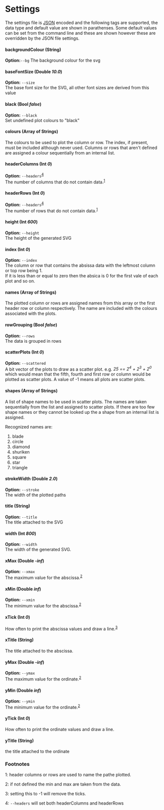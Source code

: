 # Settings

The settings file is [JSON](https://en.wikipedia.org/wiki/JSON) encoded and the following
tags are supported, the data type and default value are shown in parathenses. Some default values can be set from the command line and these are shown however these are overridden by the JSON file settings.

#### backgroundColour (String)
**Option:**`--bg`<bg/>
The background colour for the svg

#### baseFontSize (Double _10.0_)
**Option:** `--size`<br/>
The base font size for the SVG, all other font sizes are derived from this value

#### black (Bool _false_)
**Option:** `--black`<br/>
Set undefined plot colours to "black"

#### colours (Array of Strings)
The colours to be used to plot the column or row. The index, if present, must be included although never used.
Columns or rows that aren't defined are assigned a colour sequentially from an internal list.

#### headerColumns (Int _0_)
**Option:** `--headers`<sup>[4](#fn4)</sup><br/>
The number of columns that do not contain data.<sup>[1](#fn1)</sup>

#### headerRows (Int _0_)
**Option:** `--headers`<sup>[4](#fn4)</sup><br/>
The number of rows that do not contain data.<sup>[1](#fn1)</sup>

#### height (Int _600_)
**Option:** `--height`</br>
The height of the generated SVG

#### index (Int _0_)
**Option:** `--index`<br/>
The column or row that contains the absissa data with the leftmost column or top row being 1.<br/>
If it is less than or equal to zero then the absica is 0 for the first vale of each plot and so on.

#### names (Array of Strings)
The plotted column or rows are assigned names from this array or the first header row or column respectively.
The name are included with the colours associated with the plots.

#### rowGrouping (Bool _false_)
**Option:** `--rows`<br/>
The data is grouped in rows

#### scatterPlots (Int _0_)
**Option:** `--scattered`<br/>
A bit vector of the plots to draw as a scatter plot.
e.g. _25 == 2<sup>4</sup> + 2<sup>3</sup> + 2<sup>0</sup>_ which would mean that the
fifth, fourth and first row or column would be plotted as scatter plots. A value of -1 means all plots are scatter plots.

#### shapes (Array of Strings)
A list of shape names to be used in scatter plots. The names are taken sequentially from
the list and assigned to scatter plots. If there are too few shape names or they cannot be
looked up the a shape from an internal list is assigned.

Recognized names are:
1. blade
1. circle
2. diamond
2. shuriken
3. square
4. star
5. triangle

#### strokeWidth (Double _2.0_)
**Option:** `--stroke`<br/>
The width of the plotted paths

#### title (String)
**Option:** `--title`<br/>
The title attached to the SVG

#### width (Int _800_)
**Option:** `--width`<br/>
The width of the generated SVG.

#### xMax (Double _-inf_)
**Option:** `--xmax`<br/>
The maximum value for the abscissa.<sup>[2](#fn2)</sup>

#### xMin (Double _inf_)
**Option:** `--xmin`<br/>
The minimum value for the abscissa.<sup>[2](#fn2)</sup>

#### xTick (Int _0_)
How often to print the abscissa values and draw a line.<sup>[3](#fn3)</sup>

#### xTitle (String)
The title attached to the abscissa.

#### yMax (Double _-inf_)
**Option:** `--ymax`<br/>
The maximum value for the ordinate.<sup>[2](#fn2)</sup>

#### yMin (Double _inf_)
**Option:** `--ymin`<br/>
The minimum value for the ordinate.<sup>[2](#fn2)</sup>

#### yTick (Int _0_)
How often to print the ordinate values and draw a line.

#### yTitle (String)
the title attached to the ordinate

### Footnotes

<a id="fn1">1</a>: header columns or rows are used to name the pathe plotted.

<a id="fn2">2</a>: if not defined the min and max are taken from the data.

<a id="fn3">3</a>: setting this to -1 will remove the ticks.

<a id="fn4">4</a>: `--headers` will set both headerColumns and headerRows
